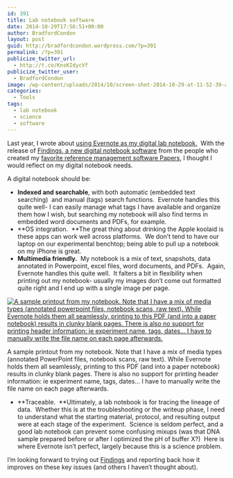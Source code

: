 ```yaml
---
id: 391
title: Lab notebook software
date: 2014-10-29T17:56:51+00:00
author: BradfordCondon
layout: post
guid: http://bradfordcondon.wordpress.com/?p=391
permalink: /?p=391
publicize_twitter_url:
  - http://t.co/KnsKIdycVf
publicize_twitter_user:
  - BradfordCondon
image: /wp-content/uploads/2014/10/screen-shot-2014-10-29-at-11-52-39-am-825x510.png
categories:
  - Tools
tags:
  - lab notebook
  - science
  - software
---
```

Last year, I wrote about [using Evernote as my digital lab notebook.](http://bradfordcondon.wordpress.com/2013/07/18/a-digital-notebook/ "A digital notebook")  With the release of [Findings, a new digital notebook software](http://findingsapp.com/) from the people who created my [favorite reference management software Papers](http://bradfordcondon.wordpress.com/2013/07/07/papers-as-a-reference-manager/ "Papers as a reference manager"), I thought I would reflect on my digital notebook needs.

A digital notebook should be:

  * **Indexed and searchable**, with both automatic (embedded text searching)  and manual (tags) search functions.  Evernote handles this quite well- I can easily manage what tags I have available and organize them how I wish, but searching my notebook will also find terms in embedded word documents and PDFs, for example.
  * **OS integration.  **The great thing about drinking the Apple koolaid is these apps can work well across platforms.  We don&#8217;t tend to have our laptop on our experimental benchtop; being able to pull up a notebook on my iPhone is great.
  * **Multimedia friendly.**  My notebook is a mix of text, snapshots, data annotated in Powerpoint, excel files, word documents, and PDFs.  Again, Evernote handles this quite well.  It falters a bit in flexibility when printing out my notebook- usually my images don&#8217;t come out formatted quite right and I end up with a single image per page.<figure id="attachment_393" style="width: 292px" class="wp-caption aligncenter">

[<img class="wp-image-393 " src="https://i2.wp.com/www.bradfordcondon.com/wp-content/uploads/2014/10/screen-shot-2014-10-29-at-11-56-28-am.png?resize=292%2C241" alt="A sample printout from my notebook. Note that I have a mix of media types (annotated powerpoint files, notebook scans, raw text). While Evernote holds them all seamlessly, printing to this PDF (and into a paper notebook) results in clunky blank pages. There is also no support for printing header information: ie experiment name, tags, dates... I have to manually write the file name on each page afterwards." srcset="https://i2.wp.com/www.bradfordcondon.com/wp-content/uploads/2014/10/screen-shot-2014-10-29-at-11-56-28-am.png?w=1842 1842w, https://i2.wp.com/www.bradfordcondon.com/wp-content/uploads/2014/10/screen-shot-2014-10-29-at-11-56-28-am.png?resize=300%2C247 300w, https://i2.wp.com/www.bradfordcondon.com/wp-content/uploads/2014/10/screen-shot-2014-10-29-at-11-56-28-am.png?resize=1024%2C843 1024w" sizes="(max-width: 292px) 100vw, 292px" data-recalc-dims="1" />](https://i2.wp.com/www.bradfordcondon.com/wp-content/uploads/2014/10/screen-shot-2014-10-29-at-11-56-28-am.png)<figcaption class="wp-caption-text">A sample printout from my notebook. Note that I have a mix of media types (annotated PowerPoint files, notebook scans, raw text). While Evernote holds them all seamlessly, printing to this PDF (and into a paper notebook) results in clunky blank pages. There is also no support for printing header information: ie experiment name, tags, dates&#8230; I have to manually write the file name on each page afterwards.</figcaption></figure> 

  * **Traceable.  **Ultimately, a lab notebook is for tracing the lineage of data.  Whether this is at the troubleshooting or the writeup phase, I need to understand what the starting material, protocol, and resulting output were at each stage of the experiment.  Science is seldom perfect, and a good lab notebook can prevent some confusing mixups (was that DNA sample prepared before or after I optimized the pH of buffer X?)  Here is where Evernote isn&#8217;t perfect, largely because this is a science problem.

I&#8217;m looking forward to trying out [Findings](http://findingsapp.com/) and reporting back how it improves on these key issues (and others I haven&#8217;t thought about).